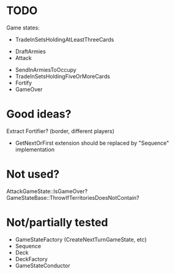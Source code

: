 TODO
====
Game states:
- TradeInSetsHoldingAtLeastThreeCards
+ DraftArmies
+ Attack
- SendInArmiesToOccupy
- TradeInSetsHoldingFiveOrMoreCards
- Fortify
- GameOver



Good ideas?
===========
Extract Fortifier? (border, different players)
+ GetNextOrFirst extension should be replaced by "Sequence" implementation


Not used?
=========
AttackGameState::IsGameOver?
GameStateBase::ThrowIfTerritoriesDoesNotContain?


Not/partially tested
====================
- GameStateFactory (CreateNextTurnGameState, etc)
- Sequence
- Deck
- DeckFactory
- GameStateConductor